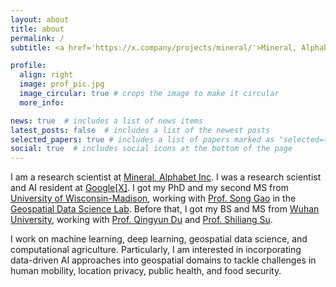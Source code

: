 ```yaml
---
layout: about
title: about
permalink: /
subtitle: <a href='https://x.company/projects/mineral/'>Mineral, Alphabet Inc</a>. 1600 Amphitheatre Parkway, Mountain View, CA 94043

profile:
  align: right
  image: prof_pic.jpg
  image_circular: true # crops the image to make it circular
  more_info:

news: true  # includes a list of news items
latest_posts: false  # includes a list of the newest posts
selected_papers: true # includes a list of papers marked as "selected={true}"
social: true  # includes social icons at the bottom of the page
---
```


I am a research scientist at [Mineral, Alphabet Inc](https://x.company/projects/mineral/). I was a research scientist and AI resident at [Google\[X\]](https://x.company). I got my PhD and my second MS from [University of Wisconsin-Madison](https://www.wisc.edu/), working with [Prof. Song Gao](https://geography.wisc.edu/staff/gao-song/) in the [Geospatial Data Science Lab](https://geography.wisc.edu/geods/). Before that, I got my BS and MS from [Wuhan University](https://en.whu.edu.cn/), working with [Prof. Qingyun Du](https://scholar.google.ca/citations?user=yhy8DgsAAAAJ) and [Prof. Shiliang Su](http://sres.whu.edu.cn/info/1238/16237.htm).

I work on machine learning, deep learning, geospatial data science, and computational agriculture. Particularly, I am interested in incorporating data-driven AI approaches into geospatial domains to tackle challenges in human mobility, location privacy, public health, and food security.